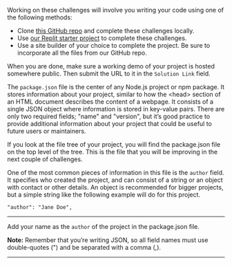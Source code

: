 <div class="challenge-instructions"><div><section id="description">
<p>Working on these challenges will involve you writing your code using one of the following methods:</p>
<ul>
<li>Clone <a href="https://github.com/freeCodeCamp/boilerplate-npm/" rel="noopener noreferrer nofollow" target="_blank">this GitHub repo</a> and complete these challenges locally.</li>
<li>Use <a href="https://replit.com/github/freeCodeCamp/boilerplate-npm" rel="noopener noreferrer nofollow" target="_blank">our Replit starter project</a> to complete these challenges.</li>
<li>Use a site builder of your choice to complete the project. Be sure to incorporate all the files from our GitHub repo.</li>
</ul>
<p>When you are done, make sure a working demo of your project is hosted somewhere public. Then submit the URL to it in the <code>Solution Link</code> field.</p>
<p>The <code>package.json</code> file is the center of any Node.js project or npm package. It stores information about your project, similar to how the &lt;head&gt; section of an HTML document describes the content of a webpage. It consists of a single JSON object where information is stored in key-value pairs. There are only two required fields; "name" and "version", but it’s good practice to provide additional information about your project that could be useful to future users or maintainers.</p>
<p>If you look at the file tree of your project, you will find the package.json file on the top level of the tree. This is the file that you will be improving in the next couple of challenges.</p>
<p>One of the most common pieces of information in this file is the <code>author</code> field. It specifies who created the project, and can consist of a string or an object with contact or other details. An object is recommended for bigger projects, but a simple string like the following example will do for this project.</p>
<pre class="language-json" tabindex="0"><code class="language-json">"author": "Jane Doe",
</code></pre>
</section></div><hr/><div><section id="instructions">
<p>Add your name as the <code>author</code> of the project in the package.json file.</p>
<p><strong>Note:</strong> Remember that you’re writing JSON, so all field names must use double-quotes (") and be separated with a comma (,).</p>
</section></div><hr/></div>